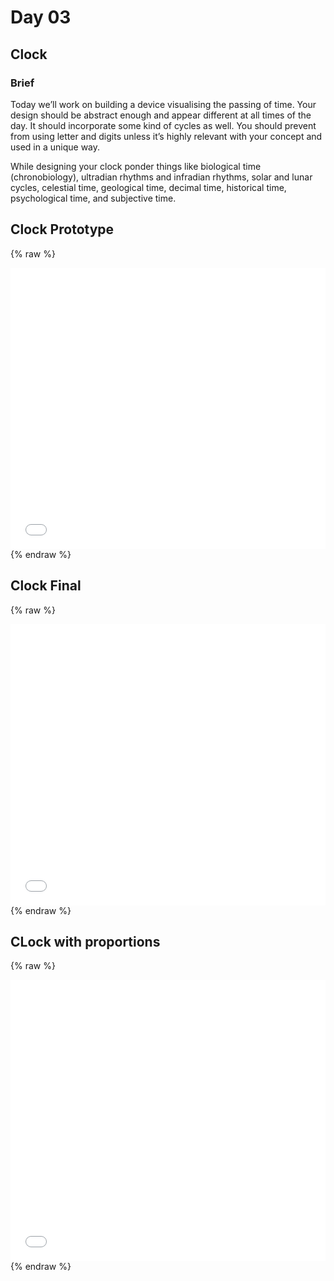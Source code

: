 # Day 03

## Clock

### Brief

Today we’ll work on building a device visualising the passing of time. Your design should be abstract enough and appear different at all times of the day. It should incorporate some kind of cycles as well. You should prevent from using letter and digits unless it’s highly relevant with your concept and used in a unique way.

While designing your clock ponder things like biological time (chronobiology), ultradian rhythms and infradian rhythms, solar and lunar cycles, celestial time, geological time, decimal time, historical time, psychological time, and subjective time.

## Clock Prototype

{% raw %}

<iframe src="projects/Day3_Clock/Clock_1/index.html" width="100%" height="450" frameborder="no"></iframe>
{% endraw %}

## Clock Final

{% raw %}

<iframe src="projects/Day3_Clock/Clock_1.1/index.html" width="100%" height="450" frameborder="no"></iframe>
{% endraw %}

## CLock with proportions

{% raw %}

<iframe src="projects/Day3_Clock/Clock_1.2/index.html" width="100%" height="450" frameborder="no"></iframe>
{% endraw %}
